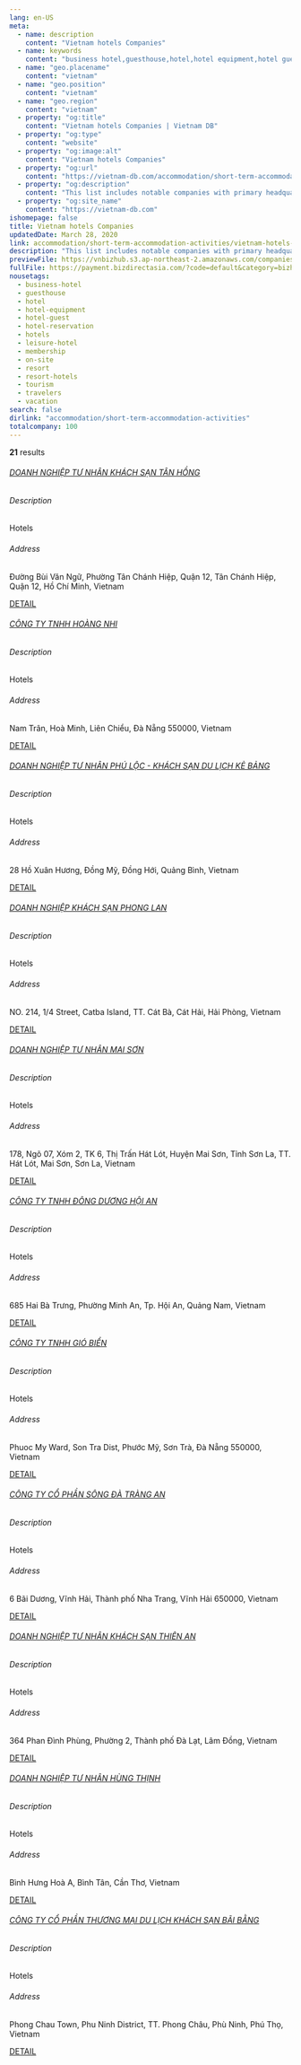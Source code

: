 ```yaml
---
lang: en-US
meta:
  - name: description
    content: "Vietnam hotels Companies"
  - name: keywords
    content: "business hotel,guesthouse,hotel,hotel equipment,hotel guest,hotel reservation,hotels,leisure hotel,membership,on site,resort,resort hotels,tourism,travelers,vacation,I551000"
  - name: "geo.placename"
    content: "vietnam"
  - name: "geo.position"
    content: "vietnam"
  - name: "geo.region"
    content: "vietnam"
  - property: "og:title"
    content: "Vietnam hotels Companies | Vietnam DB"
  - property: "og:type"
    content: "website"
  - property: "og:image:alt"
    content: "Vietnam hotels Companies"
  - property: "og:url"
    content: "https://vietnam-db.com/accommodation/short-term-accommodation-activities/vietnam-hotels-companies"
  - property: "og:description"
    content: "This list includes notable companies with primary headquarters located in the Vietnam that are engaged in business activities of hotels, updated on March 28, 2020.This list was compiled automatically by our AI-powered algorithm and curated by our team of analysts"
  - property: "og:site_name"
    content: "https://vietnam-db.com"
ishomepage: false
title: Vietnam hotels Companies
updatedDate: March 28, 2020
link: accommodation/short-term-accommodation-activities/vietnam-hotels-companies
description: "This list includes notable companies with primary headquarters located in the Vietnam that are engaged in business activities of hotels, updated on March 28, 2020.This list was compiled automatically by our AIpowered algorithm and curated by our team of analysts"
previewFile: https://vnbizhub.s3.ap-northeast-2.amazonaws.com/companies/vietnam-hotels-companies_preview.xlsx
fullFile: https://payment.bizdirectasia.com/?code=default&category=bizhub&item=vietnam-hotels-companies&redirect=https://vietnam-db.com
nousetags: 
  - business-hotel
  - guesthouse
  - hotel
  - hotel-equipment
  - hotel-guest
  - hotel-reservation
  - hotels
  - leisure-hotel
  - membership
  - on-site
  - resort
  - resort-hotels
  - tourism
  - travelers
  - vacation
search: false
dirlink: "accommodation/short-term-accommodation-activities"
totalcompany: 100
---
```


<p class="fs-medium textColorHighlight"><strong>21</strong> results</p>
<div class="bd-item">
    <div class="item-content">
        <h6 class="textColorPrimary item-title"><a class="textColorPrimary" href="/accommodation/short-term-accommodation-activities/vietnam-hotels-companies/level3-doanh-nghiep-tu-nhan-khach-san-tan-hong-3077139">DOANH NGHIỆP TƯ NHÂN KHÁCH SẠN TÂN HỒNG</a></h6>
        <h6 class="bd-label">Description</h6>
        <p>Hotels</p>
        <h6 class="bd-label">Address</h6>
        <p>Đường Bùi Văn Ngữ, Phường Tân Chánh Hiệp, Quận 12, Tân Chánh Hiệp, Quận 12, Hồ Chí Minh, Vietnam</p>
        <p>
            <a class="btn btn-sm btn-primary" href="/accommodation/short-term-accommodation-activities/vietnam-hotels-companies/level3-doanh-nghiep-tu-nhan-khach-san-tan-hong-3077139">DETAIL <i class="bd-icon ic_arrow_back"></i></a>
        </p>
    </div>
</div>

<div class="bd-item">
    <div class="item-content">
        <h6 class="textColorPrimary item-title"><a class="textColorPrimary" href="/accommodation/short-term-accommodation-activities/vietnam-hotels-companies/level3-hoang-nhi-company-limited-2827932">CÔNG TY TNHH HOÀNG NHI</a></h6>
        <h6 class="bd-label">Description</h6>
        <p>Hotels</p>
        <h6 class="bd-label">Address</h6>
        <p>Nam Trân, Hoà Minh, Liên Chiểu, Đà Nẵng 550000, Vietnam</p>
        <p>
            <a class="btn btn-sm btn-primary" href="/accommodation/short-term-accommodation-activities/vietnam-hotels-companies/level3-hoang-nhi-company-limited-2827932">DETAIL <i class="bd-icon ic_arrow_back"></i></a>
        </p>
    </div>
</div>

<div class="bd-item">
    <div class="item-content">
        <h6 class="textColorPrimary item-title"><a class="textColorPrimary" href="/accommodation/short-term-accommodation-activities/vietnam-hotels-companies/level3-ke-bang-hotel-2809082">DOANH NGHIỆP TƯ NHÂN PHÚ LỘC - KHÁCH SẠN DU LỊCH KẺ BẢNG</a></h6>
        <h6 class="bd-label">Description</h6>
        <p>Hotels</p>
        <h6 class="bd-label">Address</h6>
        <p>28 Hồ Xuân Hương, Đồng Mỹ, Đồng Hới, Quảng Bình, Vietnam</p>
        <p>
            <a class="btn btn-sm btn-primary" href="/accommodation/short-term-accommodation-activities/vietnam-hotels-companies/level3-ke-bang-hotel-2809082">DETAIL <i class="bd-icon ic_arrow_back"></i></a>
        </p>
    </div>
</div>

<div class="bd-item">
    <div class="item-content">
        <h6 class="textColorPrimary item-title"><a class="textColorPrimary" href="/accommodation/short-term-accommodation-activities/vietnam-hotels-companies/level3-phong-lan-hotel-2685530">DOANH NGHIỆP KHÁCH SẠN PHONG LAN</a></h6>
        <h6 class="bd-label">Description</h6>
        <p>Hotels</p>
        <h6 class="bd-label">Address</h6>
        <p>NO. 214, 1/4 Street, Catba Island, TT. Cát Bà, Cát Hải, Hải Phòng, Vietnam</p>
        <p>
            <a class="btn btn-sm btn-primary" href="/accommodation/short-term-accommodation-activities/vietnam-hotels-companies/level3-phong-lan-hotel-2685530">DETAIL <i class="bd-icon ic_arrow_back"></i></a>
        </p>
    </div>
</div>

<div class="bd-item">
    <div class="item-content">
        <h6 class="textColorPrimary item-title"><a class="textColorPrimary" href="/accommodation/short-term-accommodation-activities/vietnam-hotels-companies/level3-doanh-nghiep-tu-nhan-mai-son-2499653">DOANH NGHIỆP TƯ NHÂN MAI SƠN</a></h6>
        <h6 class="bd-label">Description</h6>
        <p>Hotels</p>
        <h6 class="bd-label">Address</h6>
        <p>178, Ngõ 07, Xóm 2, TK 6, Thị Trấn Hát Lót, Huyện Mai Sơn, Tỉnh Sơn La, TT. Hát Lót, Mai Sơn, Sơn La, Vietnam</p>
        <p>
            <a class="btn btn-sm btn-primary" href="/accommodation/short-term-accommodation-activities/vietnam-hotels-companies/level3-doanh-nghiep-tu-nhan-mai-son-2499653">DETAIL <i class="bd-icon ic_arrow_back"></i></a>
        </p>
    </div>
</div>

<div class="bd-item">
    <div class="item-content">
        <h6 class="textColorPrimary item-title"><a class="textColorPrimary" href="/accommodation/short-term-accommodation-activities/vietnam-hotels-companies/level3-dong-duong-hoi-an-company-limited-2534791">CÔNG TY TNHH ĐÔNG DƯƠNG HỘI AN</a></h6>
        <h6 class="bd-label">Description</h6>
        <p>Hotels</p>
        <h6 class="bd-label">Address</h6>
        <p>685 Hai Bà Trưng, Phường Minh An, Tp. Hội An, Quảng Nam, Vietnam</p>
        <p>
            <a class="btn btn-sm btn-primary" href="/accommodation/short-term-accommodation-activities/vietnam-hotels-companies/level3-dong-duong-hoi-an-company-limited-2534791">DETAIL <i class="bd-icon ic_arrow_back"></i></a>
        </p>
    </div>
</div>

<div class="bd-item">
    <div class="item-content">
        <h6 class="textColorPrimary item-title"><a class="textColorPrimary" href="/accommodation/short-term-accommodation-activities/vietnam-hotels-companies/level3-sea-wind-company-limited-2777133">CÔNG TY TNHH GIÓ BIỂN</a></h6>
        <h6 class="bd-label">Description</h6>
        <p>Hotels</p>
        <h6 class="bd-label">Address</h6>
        <p>Phuoc My Ward, Son Tra Dist, Phước Mỹ, Sơn Trà, Đà Nẵng 550000, Vietnam</p>
        <p>
            <a class="btn btn-sm btn-primary" href="/accommodation/short-term-accommodation-activities/vietnam-hotels-companies/level3-sea-wind-company-limited-2777133">DETAIL <i class="bd-icon ic_arrow_back"></i></a>
        </p>
    </div>
</div>

<div class="bd-item">
    <div class="item-content">
        <h6 class="textColorPrimary item-title"><a class="textColorPrimary" href="/accommodation/short-term-accommodation-activities/vietnam-hotels-companies/level3-song-da-trang-an-joint-stock-company-2624408">CÔNG TY CỔ PHẦN SÔNG ĐÀ TRÀNG AN</a></h6>
        <h6 class="bd-label">Description</h6>
        <p>Hotels</p>
        <h6 class="bd-label">Address</h6>
        <p>6 Bãi Dương, Vĩnh Hải, Thành phố Nha Trang, Vĩnh Hải 650000, Vietnam</p>
        <p>
            <a class="btn btn-sm btn-primary" href="/accommodation/short-term-accommodation-activities/vietnam-hotels-companies/level3-song-da-trang-an-joint-stock-company-2624408">DETAIL <i class="bd-icon ic_arrow_back"></i></a>
        </p>
    </div>
</div>

<div class="bd-item">
    <div class="item-content">
        <h6 class="textColorPrimary item-title"><a class="textColorPrimary" href="/accommodation/short-term-accommodation-activities/vietnam-hotels-companies/level3-thien-an-hotel-2708189">DOANH NGHIỆP TƯ NHÂN KHÁCH SẠN THIÊN AN</a></h6>
        <h6 class="bd-label">Description</h6>
        <p>Hotels</p>
        <h6 class="bd-label">Address</h6>
        <p>364 Phan Đình Phùng, Phường 2, Thành phố Đà Lạt, Lâm Đồng, Vietnam</p>
        <p>
            <a class="btn btn-sm btn-primary" href="/accommodation/short-term-accommodation-activities/vietnam-hotels-companies/level3-thien-an-hotel-2708189">DETAIL <i class="bd-icon ic_arrow_back"></i></a>
        </p>
    </div>
</div>

<div class="bd-item">
    <div class="item-content">
        <h6 class="textColorPrimary item-title"><a class="textColorPrimary" href="/accommodation/short-term-accommodation-activities/vietnam-hotels-companies/level3-doanh-nghiep-tu-nhan-hung-thinh-2889264">DOANH NGHIỆP TƯ NHÂN HÙNG THỊNH</a></h6>
        <h6 class="bd-label">Description</h6>
        <p>Hotels</p>
        <h6 class="bd-label">Address</h6>
        <p>Bình Hưng Hoà A, Bình Tân, Cần Thơ, Vietnam</p>
        <p>
            <a class="btn btn-sm btn-primary" href="/accommodation/short-term-accommodation-activities/vietnam-hotels-companies/level3-doanh-nghiep-tu-nhan-hung-thinh-2889264">DETAIL <i class="bd-icon ic_arrow_back"></i></a>
        </p>
    </div>
</div>

<div class="bd-item">
    <div class="item-content">
        <h6 class="textColorPrimary item-title"><a class="textColorPrimary" href="/accommodation/short-term-accommodation-activities/vietnam-hotels-companies/level3-bai-bang-hotel-tourist-commerce-joint-stock-company-3018826">CÔNG TY CỔ PHẦN THƯƠNG MẠI DU LỊCH KHÁCH SẠN BÃI BẰNG</a></h6>
        <h6 class="bd-label">Description</h6>
        <p>Hotels</p>
        <h6 class="bd-label">Address</h6>
        <p>Phong Chau Town, Phu Ninh District, TT. Phong Châu, Phù Ninh, Phú Thọ, Vietnam</p>
        <p>
            <a class="btn btn-sm btn-primary" href="/accommodation/short-term-accommodation-activities/vietnam-hotels-companies/level3-bai-bang-hotel-tourist-commerce-joint-stock-company-3018826">DETAIL <i class="bd-icon ic_arrow_back"></i></a>
        </p>
    </div>
</div>

